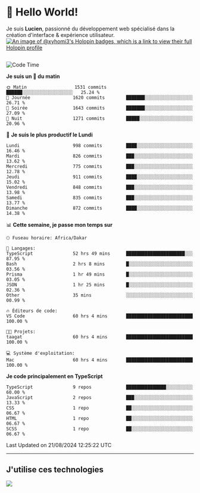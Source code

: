# 👋 Hello World!

Je suis **Lucien**, passionné du développement web spécialisé dans la création d'interface & expérience utilisateur.
[![An image of @xyhomi3's Holopin badges, which is a link to view their full Holopin profile](https://holopin.me/xyhomi3)](https://holopin.io/@xyhomi3)

##

<!--START_SECTION:waka-->
![Code Time](http://img.shields.io/badge/Code%20Time-1%2C845%20hrs%202%20mins-blue)

**Je suis un 🐤 du matin** 

```text
🌞 Matin                  1531 commits        ██████░░░░░░░░░░░░░░░░░░░   25.24 % 
🌆 Journée                1620 commits        ███████░░░░░░░░░░░░░░░░░░   26.71 % 
🌃 Soirée                 1643 commits        ███████░░░░░░░░░░░░░░░░░░   27.09 % 
🌙 Nuit                   1271 commits        █████░░░░░░░░░░░░░░░░░░░░   20.96 % 
```
📅 **Je suis le plus productif le Lundi** 

```text
Lundi                    998 commits         ████░░░░░░░░░░░░░░░░░░░░░   16.46 % 
Mardi                    826 commits         ███░░░░░░░░░░░░░░░░░░░░░░   13.62 % 
Mercredi                 775 commits         ███░░░░░░░░░░░░░░░░░░░░░░   12.78 % 
Jeudi                    911 commits         ████░░░░░░░░░░░░░░░░░░░░░   15.02 % 
Vendredi                 848 commits         ███░░░░░░░░░░░░░░░░░░░░░░   13.98 % 
Samedi                   835 commits         ███░░░░░░░░░░░░░░░░░░░░░░   13.77 % 
Dimanche                 872 commits         ████░░░░░░░░░░░░░░░░░░░░░   14.38 % 
```


📊 **Cette semaine, je passe mon temps sur** 

```text
🕑︎ Fuseau horaire: Africa/Dakar

💬 Langages: 
TypeScript               52 hrs 49 mins      ██████████████████████░░░   87.95 % 
Bash                     2 hrs 8 mins        █░░░░░░░░░░░░░░░░░░░░░░░░   03.56 % 
Prisma                   1 hr 49 mins        █░░░░░░░░░░░░░░░░░░░░░░░░   03.05 % 
JSON                     1 hr 25 mins        █░░░░░░░░░░░░░░░░░░░░░░░░   02.36 % 
Other                    35 mins             ░░░░░░░░░░░░░░░░░░░░░░░░░   00.99 % 

🔥 Éditeurs de code: 
VS Code                  60 hrs 4 mins       █████████████████████████   100.00 % 

🐱‍💻 Projets: 
taagat                   60 hrs 4 mins       █████████████████████████   100.00 % 

💻 Système d'exploitation: 
Mac                      60 hrs 4 mins       █████████████████████████   100.00 % 
```

**Je code principalement en TypeScript** 

```text
TypeScript               9 repos             ███████████████░░░░░░░░░░   60.00 % 
JavaScript               2 repos             ███░░░░░░░░░░░░░░░░░░░░░░   13.33 % 
CSS                      1 repo              ██░░░░░░░░░░░░░░░░░░░░░░░   06.67 % 
HTML                     1 repo              ██░░░░░░░░░░░░░░░░░░░░░░░   06.67 % 
SCSS                     1 repo              ██░░░░░░░░░░░░░░░░░░░░░░░   06.67 % 
```




 Last Updated on 21/08/2024 12:25:22 UTC
<!--END_SECTION:waka-->
---

## J'utilise ces technologies

<p align="left">
  <a href="https://skillicons.dev">
    <img src="https://skillicons.dev/icons?i=ts,js,md,scss,tailwind,react,docker,express,astro,vite,nextjs,vercel,figma,ableton" />
  </a>
</p>

